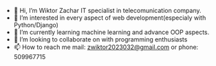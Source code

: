 - 👋 Hi, I’m Wiktor Zachar IT specialist in telecomunication company.
- 👀 I’m interested in every aspect of web development(especialy with Python/Django)
- 🌱 I’m currently learning machine learning and advance OOP aspects.
- 💞️ I’m looking to collaborate on with programming enthusiasts
- 📫 How to reach me mail: zwiktor2023032@gmail.com or phone: 509967715

<!---
zwiktor/zwiktor is a ✨ special ✨ repository because its `README.md` (this file) appears on your GitHub profile.
You can click the Preview link to take a look at your changes.
--->
